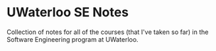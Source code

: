 # UWaterloo SE Notes
Collection of notes for all of the courses (that I've taken so far) in the Software Engineering program at UWaterloo.
